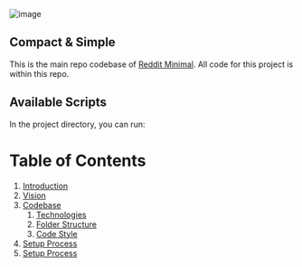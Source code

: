 ![image](https://user-images.githubusercontent.com/29739432/115553809-743c9c00-a273-11eb-8486-1464ae3d9ee3.png)

## Compact & Simple
This is the main repo codebase of [Reddit Minimal](https://jovial-kare-0edb36.netlify.app/?#/). All code for this project is within this repo.

## Available Scripts

In the project directory, you can run:

# Table of Contents
1. [Introduction](#introduction)
  1. [Vision](#subparagraph1)
2. [Codebase](#paragraph1)
    1. [Technologies](#subparagraph1)
    2. [Folder Structure](#subparagraph2)
    3. [Code Style](#subparagraph3)
3. [Setup Process](#paragraph2)
4. [Setup Process](#paragraph3)
